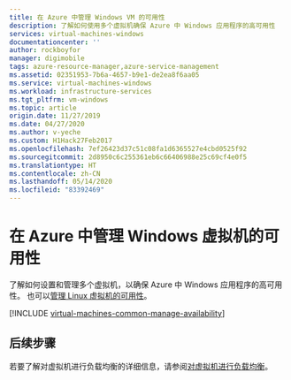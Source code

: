 ```yaml
---
title: 在 Azure 中管理 Windows VM 的可用性
description: 了解如何使用多个虚拟机确保 Azure 中 Windows 应用程序的高可用性
services: virtual-machines-windows
documentationcenter: ''
author: rockboyfor
manager: digimobile
tags: azure-resource-manager,azure-service-management
ms.assetid: 02351953-7b6a-4657-b9e1-de2ea8f6aa05
ms.service: virtual-machines-windows
ms.workload: infrastructure-services
ms.tgt_pltfrm: vm-windows
ms.topic: article
origin.date: 11/27/2019
ms.date: 04/27/2020
ms.author: v-yeche
ms.custom: H1Hack27Feb2017
ms.openlocfilehash: 7ef26423d37c51c08fa1d6365527e4cbd0525f92
ms.sourcegitcommit: 2d8950c6c255361eb6c66406988e25c69cf4e0f5
ms.translationtype: HT
ms.contentlocale: zh-CN
ms.lasthandoff: 05/14/2020
ms.locfileid: "83392469"
---
```

# <a name="manage-the-availability-of-windows-virtual-machines-in-azure"></a>在 Azure 中管理 Windows 虚拟机的可用性 

了解如何设置和管理多个虚拟机，以确保 Azure 中 Windows 应用程序的高可用性。 也可以[管理 Linux 虚拟机的可用性](../linux/manage-availability.md?toc=%2fvirtual-machines%2flinux%2ftoc.json)。

[!INCLUDE [virtual-machines-common-manage-availability](../../../includes/virtual-machines-common-manage-availability.md)]

## <a name="next-steps"></a>后续步骤
若要了解对虚拟机进行负载均衡的详细信息，请参阅[对虚拟机进行负载均衡](tutorial-load-balancer.md?toc=%2fvirtual-machines%2fwindows%2ftoc.json)。

<!--Not Available on * [Windows N-tier application on Azure with SQL Server](https://docs.microsoft.com/azure/architecture/reference-architectures/n-tier/n-tier-sql-server)-->
<!--Not Available on * [Run an N-tier application in multiple Azure regions for high availability](https://docs.microsoft.com/azure/architecture/reference-architectures/n-tier/multi-region-sql-server)-->
<!-- Update_Description: update meta properties  -->